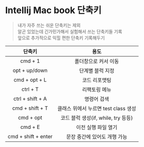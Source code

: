 # Intellij Mac book 단축키

> 내가 자주 쓰는 쉬운 단축키는 제외  
> 알곤 있었는데 긴가민가해서 실험해서 쓰는 단축키들 기록  
> 앞으로 추가적으로 익힐 편한 단축키 기록해두기

|       단축키        |                 용도                 |
| :-----------------: | :----------------------------------: |
|       cmd + 1       |         폴더창으로 커서 이동         |
|    opt + up/down    |           단계별 블럭 지정           |
|    cmd + opt + L    |            코드 리포맷팅             |
|      ctrl + T       |            리팩토링 메뉴             |
|  ctrl + shift + A   |             명령어 검색              |
|   cmd + shift + T   | 클래스 위에서 누르면 test class 생성 |
|      cmd + opt      | 코드 블럭 생성(if, while, try 등등)  |
|       cmd + E       |         이전 실행 파일 열기          |
| cmd + shift + enter |     문장 중간에 있어도 개행 가능     |
